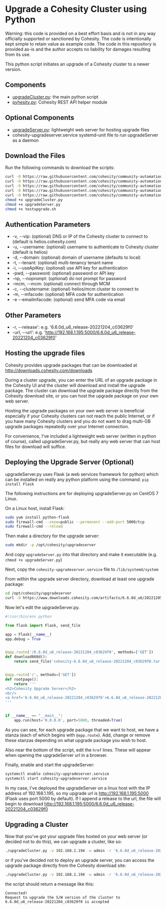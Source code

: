 # Upgrade a Cohesity Cluster using Python

Warning: this code is provided on a best effort basis and is not in any way officially supported or sanctioned by Cohesity. The code is intentionally kept simple to retain value as example code. The code in this repository is provided as-is and the author accepts no liability for damages resulting from its use.

This python script initiates an upgrade of a Cohesity cluster to a newer version.

## Components

* [upgradeCluster.py](https://raw.githubusercontent.com/cohesity/community-automation-samples/main/python/upgradeCluster/upgradeCluster.py): the main python script
* [pyhesity.py](https://raw.githubusercontent.com/cohesity/community-automation-samples/main/python/pyhesity/pyhesity.py): Cohesity REST API helper module

## Optional Components

* [upgradeServer.py](https://raw.githubusercontent.com/cohesity/community-automation-samples/main/python/upgradeCluster/upgradeServer.py): lightweight web server for hosting upgrade files
* cohesity-upgradeserver.service systemd-unit file to run upgradeServer as a daemon

## Download the Files

Run the following commands to download the scripts:

```bash
curl -O https://raw.githubusercontent.com/cohesity/community-automation-samples/main/python/upgradeCluster/upgradeCluster.py
curl -O https://raw.githubusercontent.com/cohesity/community-automation-samples/main/python/pyhesity.py
curl -O https://raw.githubusercontent.com/cohesity/community-automation-samples/main/python/upgradeCluster/upgradeServer.py
curl -O https://raw.githubusercontent.com/cohesity/community-automation-samples/main/python/upgradeCluster/cohesity-upgradeserver.service
curl -O https://raw.githubusercontent.com/cohesity/community-automation-samples/main/python/upgradeCluster/testupgrade.sh
chmod +x upgradeCluster.py
chmod +x upgradeServer.py
chmod +x testupgrade.sh
```

## Authentication Parameters

* -v, --vip: (optional) DNS or IP of the Cohesity cluster to connect to (default is helios.cohesity.com)
* -u, --username: (optional) username to authenticate to Cohesity cluster (default is helios)
* -d, --domain: (optional) domain of username (defaults to local)
* -t, --tenant: (optional) multi-tenancy tenant name
* -i, --useApiKey: (optional) use API key for authentication
* -pwd, --password: (optional) password or API key
* -np, --noprompt: (optional) do not prompt for password
* -mcm, --mcm: (optional) connect through MCM
* -c, --clustername: (optional) helios/mcm cluster to connect to
* -m, --mfacode: (optional) MFA code for authentication
* -e --emailmfacode: (optional) send MFA code via email

## Other Parameters

* -r, --release': e.g. '6.6.0d_u6_release-20221204_c03629f0'
* -url, --url': e.g. '<http://192.168.1.195:5000/6.6.0d_u6_release-20221204_c03629f0>'

## Hosting the upgrade files

Cohesity provides upgrade packages that can be downloaded at <http://downloads.cohesity.com/downloads>

During a cluster upgrade, you can enter the URL of an upgrade package in the Cohesity UI and the cluster will download and install the upgrade package. The cluster can download the upgrade package directly from the Cohesity download site, or you can host the upgrade package on your own web server.

Hosting the upgrade packages on your own web server is beneficial especially if your Cohesity clusters can not reach the public Internet, or if you have many Cohesity clusters and you do not want to drag multi-GB upgrade packages repeatedly over your Internet connection.

For convenience, I've included a lightweight web server (written in python of course), called upgradeServer.py, but really any web server that can host files for download will suffice.

## Deploying the Upgrade Server (Optional)

upgradeServer.py uses Flask (a web services framework for python) which can be installed on really any python platform using the command: `pip install Flask`

The following instructions are for deploying upgradeServer.py on CentOS 7 Linux.

On a Linux host, install Flask:

```bash
sudo yum install python-flask
sudo firewall-cmd --zone=public --permanent --add-port 5000/tcp
sudo firewall-cmd --reload
```

Then make a directory for the upgrade server:

```bash
sudo mkdir -p /opt/cohesity/upgradeserver
```

And copy `upgradeServer.py` into that directory and make it executable (e.g. `chmod +x upgradeServer.py`)

Next, copy the `cohesity-upgradeserver.service` file to `/lib/systemd/system`

From within the upgrade server directory, download at least one upgrade package:

```bash
cd /opt/cohesity/upgradeserver
curl -O https://www.downloads.cohesity.com/artifacts/6.6.0d_u6/20221205-020056/release_full/tar/cohesity-6.6.0d_u6_release-20221204_c03629f0.tar.gz
```

Now let's edit the upgradeServer.py.

```python
#!/usr/bin/env python

from flask import Flask, send_file

app = Flask(__name__)
app.debug = True


@app.route('/6.6.0d_u6_release-20221204_c03629f0', methods=['GET'])
def download660d():
    return send_file('cohesity-6.6.0d_u6_release-20221204_c03629f0.tar.gz', as_attachment=True)


@app.route('/', methods=['GET'])
def rootpage():
    return '''
<h2>Cohesity Upgrade Server</h2>
<br/>
<a href='6.6.0d_u6_release-20221204_c03629f0'>6.6.0d_u6_release-20221204_c03629f0</a><br/>
'''


if __name__ == "__main__":
    app.run(host='0.0.0.0', port=5000, threaded=True)
```

As you can see, for each upgrade package that we want to host, we have a stanza (each of which begins with `@app.route`). Add, change or remove these stanzas depending on what upgrade package you wish to host.

Also near the bottom of the script, edit the `href` lines. These will appear when opening the upgradeServer url in a browser.

Finally, enable and start the upgradeServer:

```bash
systemctl enable cohesity-upgradeserver.service
systemctl start cohesity-upgradeserver.service
```

In my case, I've deployed the upgradeServer on a linux host with the IP address of 192.168.1.195, so my upgrade url is <http://192.168.1.195:5000> (Flask uses port 5000 by default). If I append a release to the url, the file will begin to download <http://192.168.1.195:5000/6.6.0d_u6_release-20221204_c03629f0>

## Upgrading a Cluster

Now that you've got your upgrade files hosted on your web server (or decided not to do this), we can upgrade a cluster, like so:

```bash
./upgradeCluster.py -v 192.168.1.194 -u admin -r '6.6.0d_u6_release-20221204_c03629f0' -url 'http://192.168.1.195:5000/6.6.0d_u6_release-20221204_c03629f0'
```

or if you've decided not to deploy an upgrade server, you can access the upgrade package directly from the Cohesity download site:

```bash
./upgradeCluster.py -v 192.168.1.194 -u admin -r '6.6.0d_u6_release-20221204_c03629f0' -url 'https://www.downloads.cohesity.com/artifacts/6.6.0d_u6/20221205-020056/release_full/tar/cohesity-6.6.0d_u6_release-20221204_c03629f0.tar.gz'
```

the script should return a message like this:

```text
Connected!
Request to upgrade the S/W version of the cluster to 6.6.0d_u6_release-20221204_c03629f0 is accepted
```
